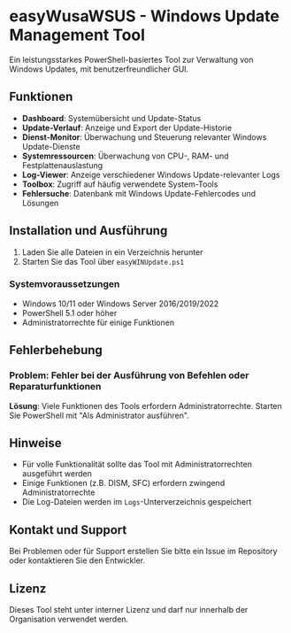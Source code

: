 # easyWusaWSUS - Windows Update Management Tool

Ein leistungsstarkes PowerShell-basiertes Tool zur Verwaltung von Windows Updates, mit benutzerfreundlicher GUI.

## Funktionen

- **Dashboard**: Systemübersicht und Update-Status
- **Update-Verlauf**: Anzeige und Export der Update-Historie
- **Dienst-Monitor**: Überwachung und Steuerung relevanter Windows Update-Dienste
- **Systemressourcen**: Überwachung von CPU-, RAM- und Festplattenauslastung
- **Log-Viewer**: Anzeige verschiedener Windows Update-relevanter Logs
- **Toolbox**: Zugriff auf häufig verwendete System-Tools
- **Fehlersuche**: Datenbank mit Windows Update-Fehlercodes und Lösungen

## Installation und Ausführung

1. Laden Sie alle Dateien in ein Verzeichnis herunter
2. Starten Sie das Tool über `easyWINUpdate.ps1`

### Systemvoraussetzungen

- Windows 10/11 oder Windows Server 2016/2019/2022
- PowerShell 5.1 oder höher
- Administratorrechte für einige Funktionen

## Fehlerbehebung

### Problem: Fehler bei der Ausführung von Befehlen oder Reparaturfunktionen

**Lösung**: Viele Funktionen des Tools erfordern Administratorrechte. Starten Sie PowerShell mit "Als Administrator ausführen".

## Hinweise

- Für volle Funktionalität sollte das Tool mit Administratorrechten ausgeführt werden
- Einige Funktionen (z.B. DISM, SFC) erfordern zwingend Administratorrechte
- Die Log-Dateien werden im `Logs`-Unterverzeichnis gespeichert

## Kontakt und Support

Bei Problemen oder für Support erstellen Sie bitte ein Issue im Repository oder kontaktieren Sie den Entwickler.

## Lizenz

Dieses Tool steht unter interner Lizenz und darf nur innerhalb der Organisation verwendet werden.